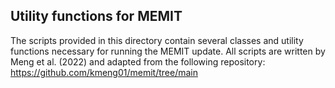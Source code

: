 ## Utility functions for MEMIT

The scripts provided in this directory contain several classes and utility functions necessary for running the MEMIT update. 
All scripts are written by Meng et al. (2022) and adapted from the following repository: https://github.com/kmeng01/memit/tree/main
